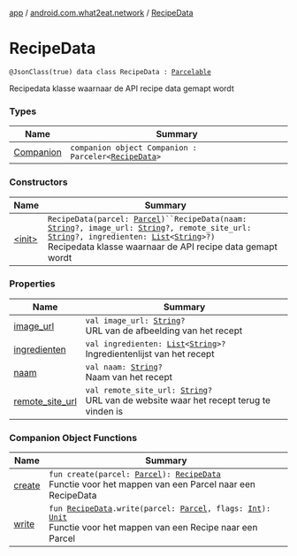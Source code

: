 [app](../../index.md) / [android.com.what2eat.network](../index.md) / [RecipeData](./index.md)

# RecipeData

`@JsonClass(true) data class RecipeData : `[`Parcelable`](https://developer.android.com/reference/android/os/Parcelable.html)

Recipedata klasse waarnaar de API recipe data gemapt wordt

### Types

| Name | Summary |
|---|---|
| [Companion](-companion/index.md) | `companion object Companion : Parceler<`[`RecipeData`](./index.md)`>` |

### Constructors

| Name | Summary |
|---|---|
| [&lt;init&gt;](-init-.md) | `RecipeData(parcel: `[`Parcel`](https://developer.android.com/reference/android/os/Parcel.html)`)``RecipeData(naam: `[`String`](https://kotlinlang.org/api/latest/jvm/stdlib/kotlin/-string/index.html)`?, image_url: `[`String`](https://kotlinlang.org/api/latest/jvm/stdlib/kotlin/-string/index.html)`?, remote_site_url: `[`String`](https://kotlinlang.org/api/latest/jvm/stdlib/kotlin/-string/index.html)`?, ingredienten: `[`List`](https://kotlinlang.org/api/latest/jvm/stdlib/kotlin.collections/-list/index.html)`<`[`String`](https://kotlinlang.org/api/latest/jvm/stdlib/kotlin/-string/index.html)`>?)`<br>Recipedata klasse waarnaar de API recipe data gemapt wordt |

### Properties

| Name | Summary |
|---|---|
| [image_url](image_url.md) | `val image_url: `[`String`](https://kotlinlang.org/api/latest/jvm/stdlib/kotlin/-string/index.html)`?`<br>URL van de afbeelding van het recept |
| [ingredienten](ingredienten.md) | `val ingredienten: `[`List`](https://kotlinlang.org/api/latest/jvm/stdlib/kotlin.collections/-list/index.html)`<`[`String`](https://kotlinlang.org/api/latest/jvm/stdlib/kotlin/-string/index.html)`>?`<br>Ingredientenlijst van het recept |
| [naam](naam.md) | `val naam: `[`String`](https://kotlinlang.org/api/latest/jvm/stdlib/kotlin/-string/index.html)`?`<br>Naam van het recept |
| [remote_site_url](remote_site_url.md) | `val remote_site_url: `[`String`](https://kotlinlang.org/api/latest/jvm/stdlib/kotlin/-string/index.html)`?`<br>URL van de website waar het recept terug te vinden is |

### Companion Object Functions

| Name | Summary |
|---|---|
| [create](create.md) | `fun create(parcel: `[`Parcel`](https://developer.android.com/reference/android/os/Parcel.html)`): `[`RecipeData`](./index.md)<br>Functie voor het mappen van een Parcel naar een RecipeData |
| [write](write.md) | `fun `[`RecipeData`](./index.md)`.write(parcel: `[`Parcel`](https://developer.android.com/reference/android/os/Parcel.html)`, flags: `[`Int`](https://kotlinlang.org/api/latest/jvm/stdlib/kotlin/-int/index.html)`): `[`Unit`](https://kotlinlang.org/api/latest/jvm/stdlib/kotlin/-unit/index.html)<br>Functie voor het mappen van een Recipe naar een Parcel |
